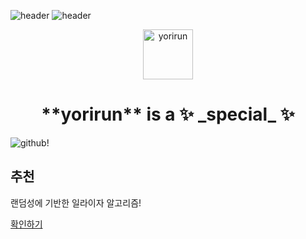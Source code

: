 ![header](https://capsule-render.vercel.app/api?type=waving&color=#ffffff&height=150&section=header&text=yorirun&fontColor=000000&fontSize=70&animation=blink)
![header](https://capsule-render.vercel.app/api?text=yorirun)
<div align = "center">
 <img aria-label="yorirun" src="https://avatars.githubusercontent.com/u/117011631?s=40&amp;v=4" alt="yorirun" size="80" height="80" width="80">
<h1>**yorirun** is a ✨ _special_ ✨</h1>
 </div>

<div>
<img src="https://img.shields.io/badge/github-181717?style=for-the-badge&logo=github&logoColor=white" alt = "github!">
<div>
 
<div class="object-card">
      <h2>추천</h2>
      <p>랜덤성에 기반한 일라이자 알고리즘!</p>
      <a class="download-button" href="(https://github.com/yorirun/-/blob/main/%EB%B1%80%EC%B2%98%EB%9F%BC%20%EC%9A%94%EB%A6%AC%EC%A1%B0%EB%A6%AC/ELIZA.py)">확인하기</a>
    </div>
 
<!--
**yorirun/yorirun** is a ✨ _special_ ✨ repository because its `README.md` (this file) appears on your GitHub profile.

